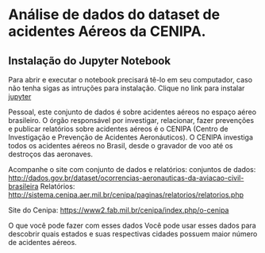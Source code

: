 # Análise de dados do dataset de acidentes Aéreos da CENIPA.

## **Instalação do Jupyter Notebook**
Para abrir e executar o notebook precisará tê-lo em seu computador, caso não tenha sigas as intruções para instalação.
Clique no link para instalar <a href="https://jupyter.org/install">jupyter</a>

Pessoal, este conjunto de dados é sobre acidentes aéreos no espaço aéreo brasileiro. O órgão responsável por investigar, relacionar, fazer prevenções e publicar relatórios sobre acidentes aéreos é o CENIPA (Centro de Investigação e Prevenção de Acidentes Aeronáuticos). O CENIPA investiga todos os acidentes aéreos no Brasil, desde o gravador de voo até os destroços das aeronaves.

Acompanhe o site com conjunto de dados e relatórios: conjuntos de dados: http://dados.gov.br/dataset/ocorrencias-aeronauticas-da-aviacao-civil-brasileira Relatórios: http://sistema.cenipa.aer.mil.br/cenipa/paginas/relatorios/relatorios.php

Site do Cenipa: https://www2.fab.mil.br/cenipa/index.php/o-cenipa

O que você pode fazer com esses dados
Você pode usar esses dados para descobrir quais estados e suas respectivas cidades possuem maior número de acidentes aéreos.

